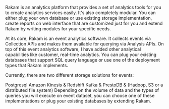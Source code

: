 Rakam is an analytics platform that provides a set of analytics tools for you to create analytics services easily. It's also completely modular. You can either plug your own database or use existing storage implementation, create reports on web interface that are customized just for you and extend Rakam by writing modules for your specific needs.

At its core, Rakam is an event analytics software. It collects events via Collection APIs and makes them available for querying via Analysis APIs. On top of this event analytics software, I have added other analytical capabilities like customer, real-time analytics. You can plug your existing databases that support SQL query language or use one of the deployment types that Rakam implements.

Currently, there are two different storage solutions for events:

Postgresql
Amazon Kinesis & Redshift
Kafka & PrestoDB & (Hadoop, S3 or a distributed file system)
Depending on the volume of data and the types of queries you will execute on event dataset, you can choose one of these implementations or plug your existing databases by extending Rakam.